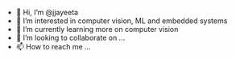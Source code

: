 - 👋 Hi, I’m @jjayeeta
- 👀 I’m interested in computer vision, ML and embedded systems
- 🌱 I’m currently learning more  on computer vision
- 💞️ I’m looking to collaborate on ...
- 📫 How to reach me ...

<!---
jjayeeta/jjayeeta is a ✨ special ✨ repository because its `README.md` (this file) appears on your GitHub profile.
You can click the Preview link to take a look at your changes.
--->
